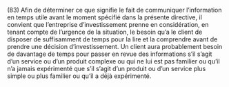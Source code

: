 (83) Afin de déterminer ce que signifie le fait de communiquer l’information en temps utile avant le moment spécifié dans la présente directive, il convient que l’entreprise d’investissement prenne en considération, en tenant compte de l’urgence de la situation, le besoin qu’a le client de disposer de suffisamment de temps pour la lire et la comprendre avant de prendre une décision d’investissement. Un client aura probablement besoin de davantage de temps pour passer en revue des informations s’il s’agit d’un service ou d’un produit complexe ou qui ne lui est pas familier ou qu’il n’a jamais expérimenté que s’il s’agit d’un produit ou d’un service plus simple ou plus familier ou qu’il a déjà expérimenté.